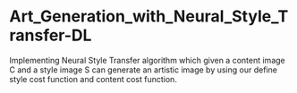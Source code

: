 # Art_Generation_with_Neural_Style_Transfer-DL
Implementing Neural Style Transfer algorithm which given a content image C and a style image S can generate an artistic image by using our define style cost function and content cost function.
